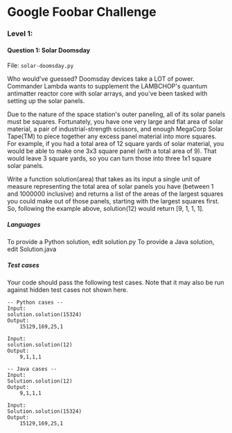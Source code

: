 # Google Foobar Challenge

### Level 1:

#### Question 1: Solar Doomsday

File: `solar-doomsday.py`

Who would've guessed? Doomsday devices take a LOT of power. Commander Lambda wants to supplement the LAMBCHOP's quantum antimatter reactor core with solar arrays, and you've been tasked with setting up the solar panels. 

Due to the nature of the space station's outer paneling, all of its solar panels must be squares. Fortunately, you have one very large and flat area of solar material, a pair of industrial-strength scissors, and enough MegaCorp Solar Tape(TM) to piece together any excess panel material into more squares. For example, if you had a total area of 12 square yards of solar material, you would be able to make one 3x3 square panel (with a total area of 9). That would leave 3 square yards, so you can turn those into three 1x1 square solar panels.

Write a function solution(area) that takes as its input a single unit of measure representing the total area of solar panels you have (between 1 and 1000000 inclusive) and returns a list of the areas of the largest squares you could make out of those panels, starting with the largest squares first. So, following the example above, solution(12) would return [9, 1, 1, 1].

##### Languages

To provide a Python solution, edit solution.py
To provide a Java solution, edit Solution.java

##### Test cases

Your code should pass the following test cases.
Note that it may also be run against hidden test cases not shown here.

```shell
-- Python cases --
Input:
solution.solution(15324)
Output:
    15129,169,25,1

Input:
solution.solution(12)
Output:
    9,1,1,1

-- Java cases --
Input:
Solution.solution(12)
Output:
    9,1,1,1

Input:
Solution.solution(15324)
Output:
    15129,169,25,1
```
